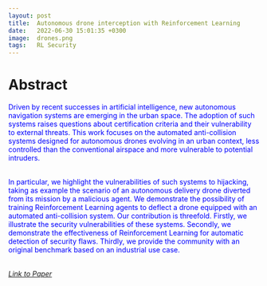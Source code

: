 ```yaml
---
layout: post
title:  Autonomous drone interception with Reinforcement Learning
date:   2022-06-30 15:01:35 +0300
image:  drones.png
tags:   RL Security
---
```


# Abstract

<div style="color:blue">
Driven by recent successes in artificial intelligence, new autonomous navigation
systems are emerging in the urban space. The adoption of such systems raises questions
about certification criteria and their vulnerability to external threats. This work focuses on the
automated anti-collision systems designed for autonomous drones evolving in an urban context,
less controlled than the conventional airspace and more vulnerable to potential intruders.<br><br>

In particular, we highlight the vulnerabilities of such systems to hijacking, taking as example the
scenario of an autonomous delivery drone diverted from its mission by a malicious agent.
We demonstrate the possibility of training Reinforcement Learning agents to deflect a drone
equipped with an automated anti-collision system. Our contribution is threefold. Firstly, we
illustrate the security vulnerabilities of these systems. Secondly, we demonstrate the effectiveness
of Reinforcement Learning for automatic detection of security flaws. Thirdly, we provide
the community with an original benchmark based on an industrial use case.<br><br>
</div>

<i><a href="https://arxiv.org/abs/2106.14421">Link to Paper</a></i>